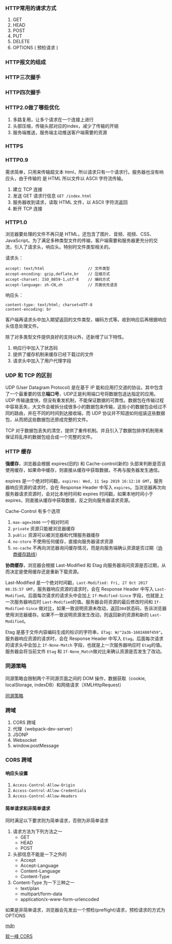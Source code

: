 ### HTTP常用的请求方式

1. GET
2. HEAD
3. POST
4. PUT
5. DELETE
6. OPTIONS ( 预检请求 )

### HTTP报文的组成

### HTTP三次握手

### HTTP四次握手

### HTTP2.0做了哪些优化

1. 多路复用，让多个请求在一个连接上进行
2. 头部压缩，传输头部对应的index，减少了传输的开销
3. 服务端推送，服务端主动推送客户端需要的资源

### HTTPS

### HTTP0.9

需求简单，只用来传输超文本 html，所以请求只有一个请求行。服务器也没有响应头，由于传输的  是 HTML 所以文件以 ASCII 字符流传输。

1. 建立 TCP 连接
2. 发送 GET 请求行信息 `GET /index.html`
3. 服务器收到请求，读取 HTML 文件，以 ASCII 字符流返回
4. 断开 TCP 连接

### HTTP1.0

浏览器要处理的文件不再只是 HTML，还包含了图片、音频、视频、CSS、JavaScript。为了满足多种类型文件的传输，客户端需要和服务器更充分的交流，引入了请求头，响应头。特别时文件类型相关的。

请求头：

```
accept: text/html                   // 文件类型
accept-encoding: gzip,deflate,br    // 压缩方式
accept-charset: ISO_8859-1,utf-8    // 编码方式
accept-language: zh-CN,zh           // 页面优先语言
```

响应头：

```
content-type: text/html; charset=UTF-8
content-encoding: br
```

客户端再请求头中加入期望返回的文件类型，编码方式等。收到响应后再根据响应头信息处理文件。

除了对多类型文件提供良好的支持以外，还新增了以下特性。

1. 响应行中加入了状态码
2. 提供了缓存机制来缓存已经下载过的文件
3. 请求头中加入了用户代理字段

### UDP 和 TCP 的区别

UDP (User Datagram Protocol) 是在基于 IP 能和应用打交道的协议。其中包含了一个最重要的信息**端口号**，UDP正是利用端口号将数据包送达指定的应用。UDP 传输速度快，但没有重发机制，不能保证数据的可靠性。数据包在传输过程中容易丢失，大文件会被拆分成很多小的数据包来传输，这些小的数据包会经过不同的路由，并在不同的时间到达接收端，而 UDP 协议并不知道如何组装这些数据包，从而把这些数据包还原成完整的文件。

TCP 对于数据包丢失的清空，提供了重传机制。并且引入了数据包排序机制用来保证将乱序的数据包组合成一个完整的文件。

### HTTP 缓存

**强缓存**，浏览器会根据 expires(旧的) 和 Cache-control(新的) 头部来判断是否该使用缓存，如果命中缓存，则直接从缓存中获取数据，不再与服务器发生通信。

expires 是一个绝对时间戳，`expires: Wed, 11 Sep 2019 16:12:18 GMT`，服务器响应资源的请求时，会在 Response Header 中写入 `expires`。当浏览器再次向服务器请求资源时，会对比本地时间和 expires 时间戳，如果本地时间小于 expires，则直接从缓存中获取数据，反之则向服务器请求资源。



Cache-Control 有多个选项

1. `max-age=3600` 一个相对时间
2. `private` 资源只能被浏览器缓存
3. `public` 资源可以被浏览器和代理服务器缓存
4. `no-store` 不使用任何缓存，直接向服务器请求资源
5. `no-cache` 不再向浏览器询问缓存情况，而是向服务端确认资源是否过期（<u>协商缓存路线</u>）



**协商缓存**，浏览器会根据 Last-Modified 和 Etag 向服务器询问资源是否过期，从而决定是使用缓存还是重新下载资源。

Last-Modified 是一个绝对时间戳，`Last-Modified: Fri, 27 Oct 2017 06:35:57 GMT`，服务器响应资源的请求时，会在 Response Header 中写入 `Last-Modified`。后面每次请求的请求头中会加上 `If-Modified-Since` 字段，也就是上一次服务器响应时 `Last-Modified`的值。服务器会将资源的最后修改时间和 `If-Modified-Since` 做对比，如果一致说明资源未改动，返回`304`状态码，告诉浏览器使用浏览器缓存。如果不一致说明资源发生改动，则返回新的资源和新的 `Last-Modified`。

Etag 是基于文件内容编码生成的标识的字符串，`ETag: W/"2a3b-1602480f459"`。服务器响应资源的请求时，会在 Response Header 中写入 `Etag`。后面每次请求的请求头中会加上 `If-None-Match` 字段，也就是上一次服务器响应时 `Etag`的值。服务器会将当前文件 `Etag` 和 `If-None_Match`做对比来确认资源是否发生了改动。

### 同源策略

同源策略会限制两个不同源页面之间的 DOM 操作，数据获取（cookie, localStorage, indexDB）和网络请求（XMLHttpRequest）

[同源策略](https://developer.mozilla.org/zh-CN/docs/Web/Security/Same-origin_policy)

### 跨域

1. CORS 跨域
2. 代理（webpack-dev-server）
3. JSONP
4. Websocket
5. window.postMessage

### CORS 跨域

#### 响应头设置

1. `Access-Control-Allow-Origin`
2. `Access-Control-Allow-Credentials`
3. `Access-Control-Allow-Headers`

#### 简单请求和非简单请求

同时满足以下要求则为简单请求，否侧为非简单请求

1. 请求方法为下列方法之一
   - GET
   - HEAD
   - POST
2. 头部信息不能是一下之外的
   - Accept
   - Accept-Language
   - Content-Language
   - Content-Type
3. Content-Type 为一下三种之一
   - text/plan
   - multipart/form-data
   - application/x-www-form-urlencoded

如果是非简单请求，浏览器会先发出一个预检(preflight)请求，预检请求的方式为 OPTIONS

[mdn](https://developer.mozilla.org/zh-CN/docs/Web/HTTP/CORS)

[软一峰 CORS](http://www.ruanyifeng.com/blog/2016/04/cors.html)